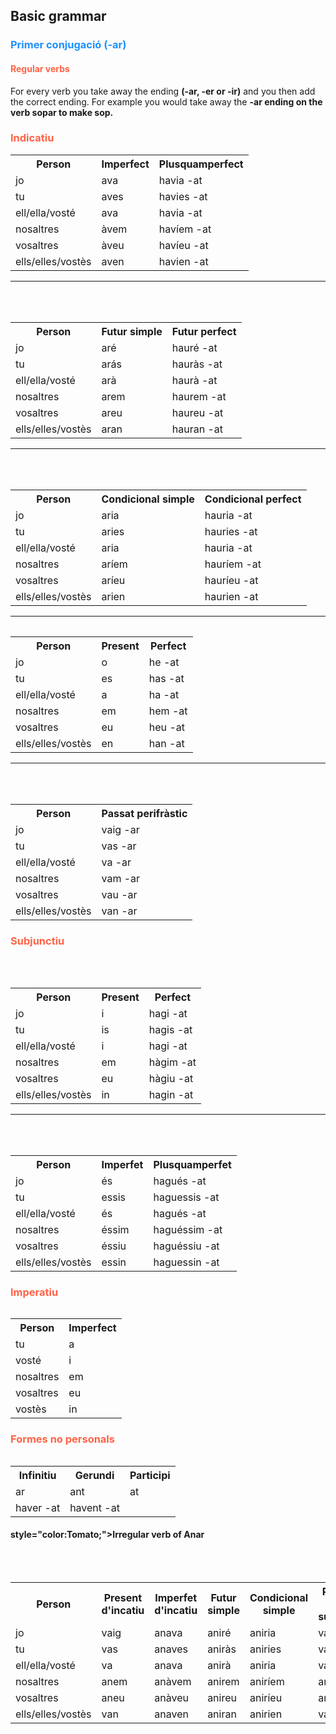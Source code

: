 <h2>Basic grammar</h2>

<h3 style="color:DodgerBlue;">Primer conjugació (-ar)</h3>

<h4 style="color:Tomato;">Regular verbs</h4>

<p>For every verb you take away the ending <strong>(-ar, -er or -ir)</strong> and you then add the correct ending. For example you would take away the <strong>-ar ending on the verb sopar to make sop.</strong></p>

<h3 style="color:Tomato;">Indicatiu</h3>

<table id="t01">
  <tr>
    <th>Person</th>
    <th>Imperfect</th> 
    <th>Plusquamperfect</th>
  </tr>
  <tr>
    <td>jo</td>
    <td>ava</td>
    <td>havia -at</td>
  </tr>  
  <tr>
    <td>tu</td>
    <td>aves</td>
    <td>havies -at</td>
  </tr>
  <tr>
    <td>ell/ella/vosté</td>
    <td>ava</td>
    <td>havia -at</td>
  </tr>
  <tr>
    <td>nosaltres</td>
    <td>àvem</td>
    <td>havíem -at</td>
  </tr>
  <tr>
    <td>vosaltres</td>
    <td>àveu</td>
    <td>havíeu -at</td>
  </tr>
  <tr>
    <td>ells/elles/vostès</td>
    <td>aven</td>
    <td>havien -at</td>
  </tr>
<table>
  
<hr>
  
<table id="t01">
  <tr>
    <th>Person</th>
    <th>Futur simple</th> 
    <th>Futur perfect</th>
  </tr>
  <tr>
    <td>jo</td>
    <td>aré</td>
    <td>hauré -at</td>
  </tr>  
  <tr>
    <td>tu</td>
    <td>arás</td>
    <td>hauràs -at</td>
  </tr>
  <tr>
    <td>ell/ella/vosté</td>
    <td>arà</td>
    <td>haurà -at</td>
  </tr>
  <tr>
    <td>nosaltres</td>
    <td>arem</td>
    <td>haurem -at</td>
  </tr>
  <tr>
    <td>vosaltres</td>
    <td>areu</td>
    <td>haureu -at</td>
  </tr>
  <tr>
    <td>ells/elles/vostès</td>
    <td>aran</td>
    <td>hauran -at</td>
  </tr>
<table>
<hr>

<table id="t01">
  <tr>
    <th>Person</th>
    <th>Condicional simple</th> 
    <th>Condicional perfect</th>
  </tr>
  <tr>
    <td>jo</td>
    <td>aria</td>
    <td>hauria -at</td>
  </tr>  
  <tr>
    <td>tu</td>
    <td>aries</td>
    <td>hauries -at</td>
  </tr>
  <tr>
    <td>ell/ella/vosté</td>
    <td>aria</td>
    <td>hauria -at</td>
  </tr>
  <tr>
    <td>nosaltres</td>
    <td>aríem</td>
    <td>hauríem -at</td>
  </tr>
  <tr>
    <td>vosaltres</td>
    <td>aríeu</td>
    <td>hauríeu -at</td>
  </tr>
  <tr>
    <td>ells/elles/vostès</td>
    <td>arien</td>
    <td>haurien -at</td>
  </tr>
<table>
<hr>

<table id="t01">
  <tr>
    <th>Person</th>
    <th>Present</th> 
    <th>Perfect</th>
  </tr>
  <tr>
    <td>jo</td>
    <td>o</td>
    <td>he -at</td>
  </tr>  
  <tr>
    <td>tu</td>
    <td>es</td>
    <td>has -at</td>
  </tr>
  <tr>
    <td>ell/ella/vosté</td>
    <td>a</td>
    <td>ha -at</td>
  </tr>
  <tr>
    <td>nosaltres</td>
    <td>em</td>
    <td>hem -at</td>
  </tr>
  <tr>
    <td>vosaltres</td>
    <td>eu</td>
    <td>heu -at</td>
  </tr>
  <tr>
    <td>ells/elles/vostès</td>
    <td>en</td>
    <td>han -at</td>
  </tr>
<table>
<hr>
  
<table id="t01">
  <tr>
    <th>Person</th>
    <th>Passat perifràstic</th> 
  </tr>
  <tr>
    <td>jo</td>
    <td>vaig -ar</td>
  </tr>  
  <tr>
    <td>tu</td>
    <td>vas -ar</td>
  </tr>
  <tr>
    <td>ell/ella/vosté</td>
    <td>va -ar</td>
  </tr>
  <tr>
    <td>nosaltres</td>
    <td>vam -ar</td>
  </tr>
  <tr>
    <td>vosaltres</td>
    <td>vau -ar</td>
  </tr>
  <tr>
    <td>ells/elles/vostès</td>
    <td>van -ar</td>
  </tr>
<table>

<h3 style="color:Tomato;">Subjunctiu</h3>

<table id="t01">
  <tr>
    <th>Person</th>
    <th>Present</th> 
    <th>Perfect</th>
  </tr>
  <tr>
    <td>jo</td>
    <td>i</td>
    <td>hagi -at</td>
  </tr>  
  <tr>
    <td>tu</td>
    <td>is</td>
    <td>hagis -at</td>
  </tr>
  <tr>
    <td>ell/ella/vosté</td>
    <td>i</td>
    <td>hagi -at</td>
  </tr>
  <tr>
    <td>nosaltres</td>
    <td>em</td>
    <td>hàgim -at</td>
  </tr>
  <tr>
    <td>vosaltres</td>
    <td>eu</td>
    <td>hàgiu -at</td>
  </tr>
  <tr>
    <td>ells/elles/vostès</td>
    <td>in</td>
    <td>hagin -at</td>
  </tr>
<table>
<hr>
  
<table id="t01">
  <tr>
    <th>Person</th>
    <th>Imperfet</th> 
    <th>Plusquamperfet</th>
  </tr>
  <tr>
    <td>jo</td>
    <td>és</td>
    <td>hagués -at</td>
  </tr>  
  <tr>
    <td>tu</td>
    <td>essis</td>
    <td>haguessis -at</td>
  </tr>
  <tr>
    <td>ell/ella/vosté</td>
    <td>és</td>
    <td>hagués -at</td>
  </tr>
  <tr>
    <td>nosaltres</td>
    <td>éssim</td>
    <td>haguéssim -at</td>
  </tr>
  <tr>
    <td>vosaltres</td>
    <td>éssiu</td>
    <td>haguéssiu -at</td>
  </tr>
  <tr>
    <td>ells/elles/vostès</td>
    <td>essin</td>
    <td>haguessin -at</td>
  </tr>
<table>
  
<h3 style="color:Tomato;">Imperatiu</h3>
<table id="t01">
  <tr>
    <th>Person</th>
    <th>Imperfect</th> 
  </tr> 
  <tr>
    <td>tu</td>
    <td>a</td>
  </tr>
  <tr>
    <td>vosté</td>
    <td>i</td>
  </tr>
  <tr>
    <td>nosaltres</td>
    <td>em</td>
  </tr>
  <tr>
    <td>vosaltres</td>
    <td>eu</td>
  </tr>
  <tr>
    <td>vostès</td>
    <td>in</td>
  </tr>
<table>
  
<h3 style="color:Tomato;">Formes no personals</h3>

<table id="t01">
  <tr>
    <th>Infinitiu</th>
    <th>Gerundi</th> 
    <th>Participi</th>
  </tr>
  <tr>
    <td>ar</td>
    <td>ant</td>
    <td>at</td>
  </tr>  
  <tr>
    <td>haver -at</td>
    <td>havent -at</td>
  </tr>
<table>
 
<h4> style="color:Tomato;">Irregular verb of <bold>Anar<bold></h4>

<table id="t01">
  <tr>
    <th>Person</th>
    <th>Present d'incatiu</th> 
    <th>Imperfet d'incatiu</th>
    <th>Futur simple</th>
    <th>Condicional simple</th>
    <th>Present de subjuntiu</th>
    <th>Imperfet de supjuntiu</th>
    <th>Imperatiu</th>
  </tr>
  <tr>
    <td>jo</td>
    <td>vaig</td>
    <td>anava</td>
    <td>aniré</td>
    <td>aniria</td>
    <td>vagi</td>
    <td>anés</td>
    <td>vés</td>
  </tr>  
  <tr>
    <td>tu</td>
    <td>vas</td>
    <td>anaves</td>
    <td>aniràs</td>
    <td>aniries</td>
    <td>vagis</td>
    <td>anessis</td>
    <td>vagi</td>
  </tr>
  <tr>
    <td>ell/ella/vosté</td>
    <td>va</td>
    <td>anava</td>
    <td>anirà</td>
    <td>aniria</td>
    <td>vagi</td>
    <td>anés</td>
    <td>NA</td>
  </tr>
  <tr>
    <td>nosaltres</td>
    <td>anem</td>
    <td>anàvem</td>
    <td>anirem</td>
    <td>aniríem</td>
    <td>anem</td>
    <td>anéssim</td>
    <td>anem</td>
  </tr>
  <tr>
    <td>vosaltres</td>
    <td>aneu</td>
    <td>anàveu</td>
    <td>anireu</td>
    <td>aniríeu</td>
    <td>aneu</td>
    <td>anéssiu</td>
    <td>aneu</td>
  </tr>
  <tr>
    <td>ells/elles/vostès</td>
    <td>van</td>
    <td>anaven</td>
    <td>aniran</td>
    <td>anirien</td>
    <td>vagin</td>
    <td>anessin</td>
    <td>vagin</td>
  </tr>
<table>
